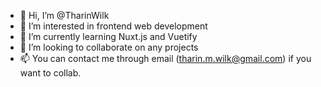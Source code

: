 - 👋 Hi, I’m @TharinWilk
- 👀 I’m interested in frontend web development
- 🌱 I’m currently learning Nuxt.js and Vuetify
- 💞️ I’m looking to collaborate on any projects
- 📫 You can contact me through email (tharin.m.wilk@gmail.com) if you want to collab.

<!---
TharinWilk/TharinWilk is a ✨ special ✨ repository because its `README.md` (this file) appears on your GitHub profile.
You can click the Preview link to take a look at your changes.
--->
